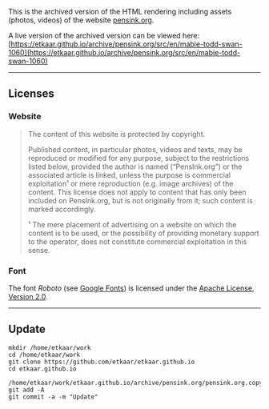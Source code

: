 This is the archived version of the HTML rendering including assets (photos, videos) of the website [pensink.org](https://pensink.org).

A live version of the archived version can be viewed here:<br>
[https://etkaar.github.io/archive/pensink.org/src/en/mabie-todd-swan-1060](https://etkaar.github.io/archive/pensink.org/src/en/mabie-todd-swan-1060)

---

## Licenses
### Website

> The content of this website is protected by copyright.
>
> Published content, in particular photos, videos and texts, may be reproduced or modified for any purpose, subject to the restrictions listed below, provided the author is named (“PensInk.org”) or the associated article is linked, unless the purpose is commercial exploitation¹ or mere reproduction (e.g. image archives) of the content. This license does not apply to content that has only been included on PensInk.org, but is not originally from it; such content is marked accordingly.
> 
> ¹ The mere placement of advertising on a website on which the content is to be used, or the possibility of providing monetary support to the operator, does not constitute commercial exploitation in this sense.

### Font

The font *Roboto* (see [Google Fonts](https://fonts.google.com/specimen/Roboto#about)) is licensed under the [Apache License, Version 2.0](http://www.apache.org/licenses/LICENSE-2.0).

---

## Update

```
mkdir /home/etkaar/work
cd /home/etkaar/work
git clone https://github.com/etkaar/etkaar.github.io
cd etkaar.github.io

/home/etkaar/work/etkaar.github.io/archive/pensink.org/pensink.org.copy.sh
git add -A
git commit -a -m "Update"
```
